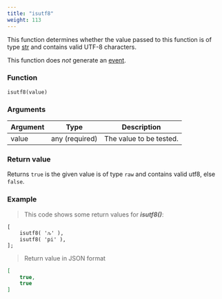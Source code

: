 ```yaml
---
title: "isutf8"
weight: 113
---
```


This function determines whether the value passed to this function is of
type [str](../../data-types/str) and contains valid UTF-8 characters.

This function does *not* generate an [event](../../overview/events).

### Function

`isutf8(value)`

### Arguments

Argument | Type | Description
-------- | ---- | -----------
value | any (required) | The value to be tested.

### Return value

Returns `true` is the given value is of type `raw` and contains valid utf8, else `false`.

### Example

> This code shows some return values for ***isutf8()***:

```thingsdb,json_response
[
    isutf8( 'ԉ' ),
    isutf8( 'pi' ),
];
```

> Return value in JSON format

```json
[
    true,
    true
]
```
